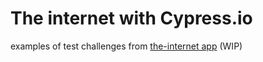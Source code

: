 # The internet with Cypress.io

examples of test challenges from [the-internet app](https://the-internet.herokuapp.com/) (WIP)